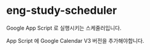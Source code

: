 # eng-study-scheduler

Google App Script 로 실행시키는 스케줄러입니다.

App Script 에 Google Calendar V3 버전을 추가해야합니다.

